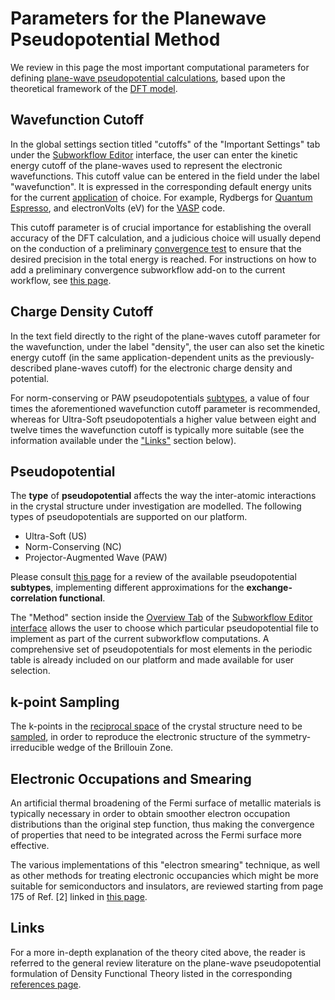 # Parameters for the Planewave Pseudopotential Method 

We review in this page the most important computational parameters for defining [plane-wave pseudopotential calculations](overview.md), based upon the theoretical framework of the [DFT model](../../models/dft/parameters.md).

## Wavefunction Cutoff

In the global settings section titled "cutoffs" of the "Important Settings" tab under the [Subworkflow Editor](../../workflow-designer/subworkflow-editor/important-settings.md) interface, the user can enter the kinetic energy cutoff of the plane-waves used to represent the electronic wavefunctions. This cutoff value can be entered in the field under the label "wavefunction". It is expressed in the corresponding default energy units for the current [application](../../software/applications.md) of choice. For example, Rydbergs for [Quantum Espresso](../../software/modeling/quantum-espresso.md), and electronVolts (eV) for the [VASP](../../software/modeling/vasp.md) code.

This cutoff parameter is of crucial importance for establishing the overall accuracy of the DFT calculation, and a judicious choice will usually depend on the conduction of a preliminary [convergence test](../../workflows/addons/convergence-algorithms.md) to ensure that the desired precision in the total energy is reached. For instructions on how to add a preliminary convergence subworkflow add-on to the current workflow, see [this page](../../workflow-designer/subworkflow-editor/actions-menu.md). 

## Charge Density Cutoff

In the text field directly to the right of the plane-waves cutoff parameter for the wavefunction, under the label "density", the user can also set the kinetic energy cutoff (in the same application-dependent units as the previously-described plane-waves cutoff) for the electronic charge density and potential. 

For norm-conserving or PAW pseudopotentials [subtypes](#pseudopotential), a value of four times the aforementioned wavefunction cutoff parameter is recommended, whereas for Ultra-Soft pseudopotentials a higher value between eight and twelve times the wavefunction cutoff is typically more suitable (see the information available under the ["Links"](#links) section below).  

## Pseudopotential

The **type** of **pseudopotential** affects the way the inter-atomic interactions in the crystal structure under investigation are modelled. The following types of pseudopotentials are supported on our platform.

- Ultra-Soft (US)
- Norm-Conserving (NC) 
- Projector-Augmented Wave (PAW) 

Please consult [this page](../../models/dft/parameters.md) for a review of the available pseudopotential **subtypes**, implementing different approximations for the **exchange-correlation functional**.

The "Method" section inside the [Overview Tab](../../workflow-designer/subworkflow-editor/overview-tab.md) of the [Subworkflow Editor interface](../../workflow-designer/subworkflow-editor/overview.md) allows the user to choose which particular pseudopotential file to implement as part of the current subworkflow computations. A comprehensive set of pseudopotentials for most elements in the periodic table is already included on our platform and made available for user selection.

## k-point Sampling

The k-points in the [reciprocal space](../../models/auxiliary-concepts/reciprocal-space.md) of the crystal structure need to be [sampled](../../models/auxiliary-concepts/reciprocal-space/sampling.md), in order to reproduce the electronic structure of the symmetry-irreducible wedge of the Brillouin Zone.

## Electronic Occupations and Smearing

An artificial thermal broadening of the Fermi surface of metallic materials is typically necessary in order to obtain smoother electron occupation distributions than the original step function,  thus making the convergence of properties that need to be integrated across the Fermi surface more effective. 

The various implementations of this "electron smearing" technique, as well as other methods for treating electronic occupancies which might be more suitable for semiconductors and insulators, are reviewed starting from page 175 of Ref. [2] linked in [this page](../../software/modeling/vasp.md).

## Links

For a more in-depth explanation of the theory cited above, the reader is referred to the general review literature on the plane-wave pseudopotential formulation of Density Functional Theory listed in the corresponding [references page](../../models/dft/references.md).
